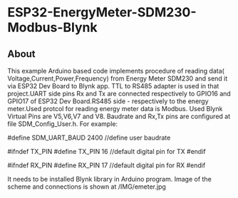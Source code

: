 # ESP32-EnergyMeter-SDM230-Modbus-Blynk

## About

This example Arduino based code implements procedure of reading data( Voltage,Current,Power,Frequency) from Energy Meter SDM230 and send it via ESP32 Dev Board to Blynk app.
TTL to RS485 adapter is used in that project.UART side pins Rx and Tx are connected respectively to GPIO16 and GPIO17 of ESP32 Dev Board.RS485 side - respectively to the energy meter.Used protcol for reading energy meter data is Modbus.
Used Blynk Virtual Pins are V5,V6,V7 and V8.
Baudrate and Rx,Tx pins are configured at file SDM_Config_User.h.
For example:

#define SDM_UART_BAUD                       2400                          //define user baudrate

#ifndef TX_PIN
  #define TX_PIN                             16                           //default digital pin for TX
#endif

#ifndef RX_PIN
  #define RX_PIN                             17                           //default digital pin for RX
#endif  


It needs to be installed Blynk library in Arduino program.
Image of the scheme and connections is shown at /IMG/emeter.jpg

